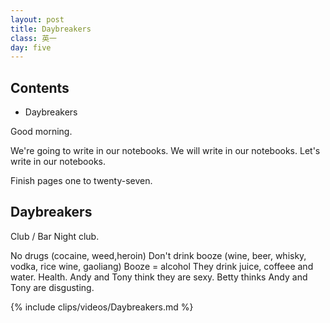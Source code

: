 ```yaml
---
layout: post
title: Daybreakers
class: 英一
day: five
---
```


## Contents
- Daybreakers

Good morning.

We're going to write in our notebooks.
We will write in our notebooks.
Let's write in our notebooks.

Finish pages one to twenty-seven.

## Daybreakers

Club / Bar
Night club.

No drugs (cocaine, weed,heroin)
Don't drink booze (wine, beer, whisky, vodka, rice wine, gaoliang) 
Booze = alcohol
They drink juice, coffeee and water.
Health.
Andy and Tony think they are sexy.
Betty thinks Andy and Tony are disgusting.

{% include clips/videos/Daybreakers.md %}

